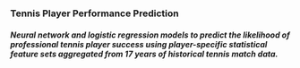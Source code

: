 ### Tennis Player Performance Prediction

##### Neural network and logistic regression models to predict the likelihood of professional tennis player success using player-specific statistical feature sets aggregated from 17 years of historical tennis match data.
